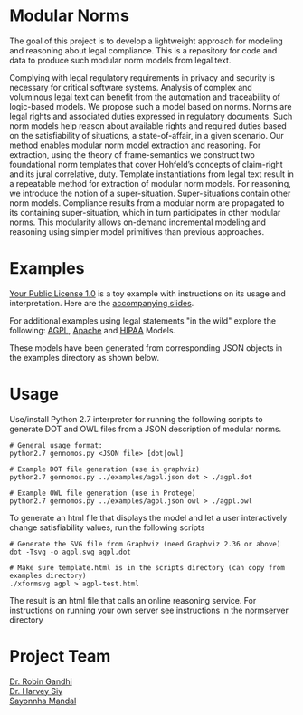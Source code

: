 # Modular Norms
The goal of this project is to develop a lightweight approach for modeling and reasoning about legal compliance. This is a repository for code and data to produce such modular norm models from legal text. 

Complying with legal regulatory requirements in privacy and security is necessary for critical software systems. Analysis of complex and voluminous legal text can benefit from the automation and traceability of logic-based models. We propose such a model based on norms. Norms are legal rights and associated duties expressed in regulatory documents. Such norm models help reason about available rights and required duties based on the satisfiability of situations, a state-of-affair, in a given scenario. Our method enables modular norm model extraction and reasoning. For extraction, using the theory of frame-semantics we construct two foundational norm templates that cover Hohfeld’s concepts of claim-right and its jural correlative, duty. Template instantiations from legal text result in a repeatable method for extraction of modular norm models. For reasoning, we introduce the notion of a super-situation. Super-situations contain other norm models. Compliance results from a modular norm are propagated to its containing super-situation, which in turn participates in other modular norms. This modularity allows on-demand incremental modeling and reasoning using simpler model primitives than previous approaches. 

# Examples

[Your Public License 1.0](https://robinagandhi.github.io/modularnorms/examples/yourlicense-test.html) is a toy example with instructions on its usage and interpretation. Here are the [accompanying slides](./examples/tutorial-slides.pptx).

For additional examples using legal statements "in the wild" explore the following: [AGPL](https://robinagandhi.github.io/modularnorms/examples/agpl-test.html), [Apache](https://robinagandhi.github.io/modularnorms/examples/apache-test.html) and [HIPAA](https://robinagandhi.github.io/modularnorms/examples/hipaalite-test.html) Models.

These models have been generated from corresponding JSON objects in the examples directory as shown below.   

# Usage

Use/install Python 2.7 interpreter for running the following scripts to generate DOT and OWL files from a JSON description of modular norms.

```
# General usage format:
python2.7 gennomos.py <JSON file> [dot|owl]

# Example DOT file generation (use in graphviz)
python2.7 gennomos.py ../examples/agpl.json dot > ./agpl.dot

# Example OWL file generation (use in Protege)
python2.7 gennomos.py ../examples/agpl.json owl > ./agpl.owl

```

To generate an html file that displays the model and let a user interactively change satisfiability values, run the following scripts
```
# Generate the SVG file from Graphviz (need Graphviz 2.36 or above)
dot -Tsvg -o agpl.svg agpl.dot

# Make sure template.html is in the scripts directory (can copy from examples directory)
./xformsvg agpl > agpl-test.html
```
The result is an html file that calls an online reasoning service. For instructions on running your own server see instructions in the [normserver](https://github.com/robinagandhi/modularnorms/tree/master/normserver) directory

# Project Team
[Dr. Robin Gandhi](http://faculty.ist.unomaha.edu/rgandhi/)  
[Dr. Harvey Siy](http://cs2.ist.unomaha.edu/~hsiy/)  
[Sayonnha Mandal](https://www.unomaha.edu/college-of-information-science-and-technology/phd-it/directory/phd-students/sayonnha-mandal.php)  
